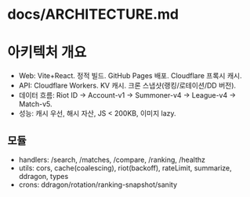 # docs/ARCHITECTURE.md
# 아키텍처 개요
- Web: Vite+React. 정적 빌드. GitHub Pages 배포. Cloudflare 프록시 캐시.
- API: Cloudflare Workers. KV 캐시. 크론 스냅샷(랭킹/로테이션/DD 버전).
- 데이터 흐름: Riot ID → Account-v1 → Summoner-v4 → League-v4 → Match-v5.
- 성능: 캐시 우선, 해시 자산, JS < 200KB, 이미지 lazy.

## 모듈
- handlers: /search, /matches, /compare, /ranking, /healthz
- utils: cors, cache(coalescing), riot(backoff), rateLimit, summarize, ddragon, types
- crons: ddragon/rotation/ranking-snapshot/sanity

